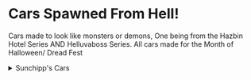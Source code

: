 # Cars Spawned From Hell!
Cars made to look like monsters or demons, One being from the Hazbin Hotel Series AND Helluvaboss Series. All cars made for the Month of Halloween/ Dread Fest

<details>
  <summary>Sunchipp's Cars</summary>
  
  * Demon Fire (Motorcycle Mode)
  * Hell's Limo (Hazbin Hotel)
  * MG-TC Hellspawn
  * Le-Macabre
  * Sunchipp's Monster-Rod
  * BOOgatti Stinger
  * Devils Hand
  * Blair Halloween
  * IMP Van (Helluva Boss)
  * 55 porsche spyder (James Dean Curse) (Updated, removed custom particles, flame trail added)
  * Christine (Updated, removed custom particles, sprites added, flame trail added)
  * Malumcordia (Crediting Maus for the name) (Fixed)
  * Malitulus (Crediting Maus for the name) (Fixed)
  * Sol-Aire CX4 Halloween (Mnt Dew Voodew 2024)
  * Cornhorrendum
  * Dracomalus
  * Dragon Blaster (First Car to feature Animated Flame Trails)
  * Hollowback
  * Deora II
  * Covelight
  * Ghost [Xalax] (with glow in the dark ability)
